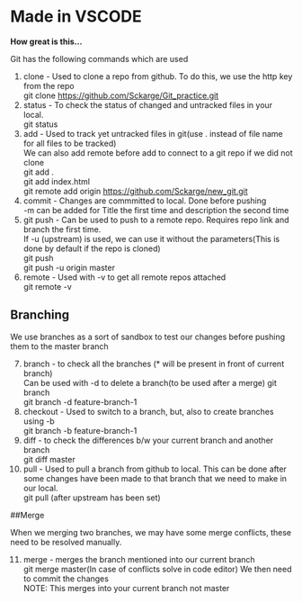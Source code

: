 # Made in VSCODE

**How great is this...**

Git has the following commands which are used  

1. clone - Used to clone a repo from github. To do this, we use the http key from the repo  
    git clone https://github.com/Sckarge/Git_practice.git    
2. status - To check the status of changed and untracked files in your local.  
    git status  
3. add - Used to track yet untracked files in git(use . instead of file name for all files to be tracked)  
We can also add remote before add to connect to a git repo if we did not clone  
    git add .  
    git add index.html  
    git remote add origin  https://github.com/Sckarge/new_git.git  
4. commit - Changes are commmitted to local. Done before pushing  
    -m can be added for Title the first time and description the second time  
5. git push - Can be used to push to a remote repo. Requires repo link and branch the first time.  
    If -u (upstream) is used, we can use it without the parameters(This is done by default if the repo is cloned)  
    git push  
    git push -u origin master  
6. remote - Used with -v to get all remote repos attached  
    git remote -v

## Branching

We use branches as a sort of sandbox to test our changes before pushing them to the master branch

7. branch - to check all the branches (* will be present in front of current branch)  
    Can be used with -d to delete a branch(to be used after a merge)
    git branch  
    git branch -d feature-branch-1  
8. checkout - Used to switch to a branch, but, also to create branches using -b  
    git branch -b feature-branch-1  
9. diff - to check the differences b/w your current branch and another branch  
    git diff master  
10. pull - Used to pull a branch from github to local. This can be done after some changes have been made to that branch that we need to make in our local.  
    git pull (after upstream has been set)

##Merge

When we merging two branches, we may have some merge conflicts, these need to be resolved manually.  

11. merge - merges the branch mentioned into our current branch  
    git merge master(In case of conflicts solve in code editor)
    We then need to commit the changes  
NOTE: This merges into your current branch not master